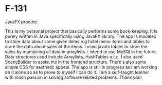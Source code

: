 # F-131
JavaFX practice

This is my personal project that basically performs some book-keeping. It is purely written in Java specifically using JavaFX library.
The app is modeled to store data about some given items e.g hotel menu items and tables to store the data about sales of the items.
I used javafx tables to store the sales by mantaining all data in arraylists. I intend to use MySQl in the future. Data structures used 
include Arraylists, HashTables e.t.c. I also used SceneBuilder to assist me in the frontend structure. There's also some simple CSS for
aesthetic appeal. The app is still in progress as I am working on it alone so as to prove to myself I can do it. 
I am a self-taught learner with much passion in solving software related problems. Thank you!
